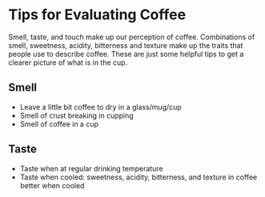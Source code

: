 # Tips for Evaluating Coffee
Smell, taste, and touch make up our perception of coffee. Combinations of smell, sweetness, acidity, bitterness and texture make up the traits that people use to describe coffee. These are just some helpful tips to get a clearer picture of what is in the cup.
## Smell
* Leave a little bit coffee to dry in a glass/mug/cup
* Smell of crust breaking in cupping
* Smell of coffee in a cup  
## Taste
* Taste when at regular drinking temperature
* Taste when cooled: sweetness, acidity, bitterness, and texture in coffee better when cooled

